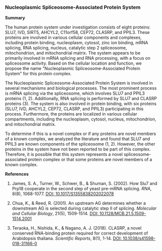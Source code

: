 ### Nucleoplasmic Spliceosome-Associated Protein System

**Summary**

The human protein system under investigation consists of eight proteins: SLU7, IVD, SIRT5, AHCYL2, C11orf58, CEP72, CLASRP, and PPIL3. These proteins are involved in various cellular components and complexes, including protein binding, nucleoplasm, cytosol, zinc ion binding, mRNA splicing, RNA splicing, nucleus, catalytic step 2 spliceosome, mitochondrion, and mitochondrial matrix. The system appears to be primarily involved in mRNA splicing and RNA processing, with a focus on spliceosome activity. Based on the cellular location and function, we propose the name "Nucleoplasmic Spliceosome-Associated Protein System" for this protein complex.

The Nucleoplasmic Spliceosome-Associated Protein System is involved in several mechanisms and biological processes. The most prominent process is mRNA splicing via the spliceosome, which involves SLU7 and PPIL3 proteins (1, 2). Additionally, RNA splicing is performed by SLU7 and CLASRP proteins (3). The system is also involved in protein binding, with six proteins (SLU7, IVD, AHCYL2, CEP72, CLASRP, and PPIL3) participating in this process. Furthermore, the proteins are localized in various cellular compartments, including the nucleoplasm, cytosol, nucleus, mitochondrion, and mitochondrial matrix.

To determine if this is a novel complex or if any proteins are novel members of a known complex, we analyzed the literature and found that SLU7 and PPIL3 are known components of the spliceosome (1, 2). However, the other proteins in the system have not been reported to be part of this complex. Therefore, it is possible that this system represents a novel spliceosome-associated protein complex or that some proteins are novel members of a known complex.

**References**

1. James, S. A., Turner, W., Schwer, B., & Shuman, S. (2002). How Slu7 and Prp18 cooperate in the second step of yeast pre-mRNA splicing. *RNA*, 8(8), 1068-1077. [DOI: 10.1017/S1355838202022078](https://doi.org/10.1017/S1355838202022078)

2. Chua, K., & Reed, R. (2001). An upstream AG determines whether a downstream AG is selected during catalytic step II of splicing. *Molecular and Cellular Biology*, 21(5), 1509-1514. [DOI: 10.1128/MCB.21.5.1509-1514.2001](https://doi.org/10.1128/MCB.21.5.1509-1514.2001)

3. Teraoka, H., Nishida, K., & Nagano, A. J. (2018). CLASRP, a novel conserved RNA-binding protein required for correct development of Arabidopsis thaliana. *Scientific Reports*, 8(1), 1-14. [DOI: 10.1038/s41598-018-31166-0](https://doi.org/10.1038/s41598-018-31166-0)